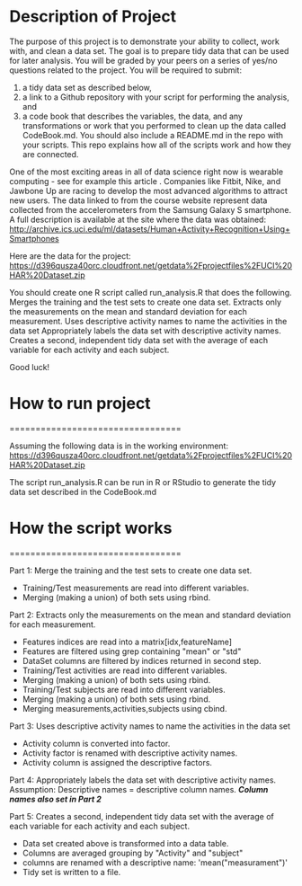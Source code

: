 Description of Project
=================================

The purpose of this project is to demonstrate your ability to collect, work with, and clean a data set. The goal is to prepare tidy data that can be used for later analysis. You will be graded by your peers on a series of yes/no questions related to the project. You will be required to submit: 
1) a tidy data set as described below, 
2) a link to a Github repository with your script for performing the analysis, and 
3) a code book that describes the variables, the data, and any transformations or work that you performed to clean up the data called CodeBook.md. 
You should also include a README.md in the repo with your scripts. This repo explains how all of the scripts work and how they are connected.    

One of the most exciting areas in all of data science right now is wearable computing - see for example this article . Companies like Fitbit, Nike, and Jawbone Up are racing to develop the most advanced algorithms to attract new users. The data linked to from the course website represent data collected from the accelerometers from the Samsung Galaxy S smartphone. A full description is available at the site where the data was obtained:   http://archive.ics.uci.edu/ml/datasets/Human+Activity+Recognition+Using+Smartphones   

Here are the data for the project:   https://d396qusza40orc.cloudfront.net/getdata%2Fprojectfiles%2FUCI%20HAR%20Dataset.zip    

You should create one R script called run_analysis.R that does the following.  Merges the training and the test sets to create one data set. Extracts only the measurements on the mean and standard deviation for each measurement.  Uses descriptive activity names to name the activities in the data set Appropriately labels the data set with descriptive activity names.  Creates a second, independent tidy data set with the average of each variable for each activity and each subject.  

Good luck!


# How to run project
=================================

Assuming the following data is in the working environment: 
https://d396qusza40orc.cloudfront.net/getdata%2Fprojectfiles%2FUCI%20HAR%20Dataset.zip 

The script run_analysis.R can be run in R or RStudio to generate the tidy data set described in the CodeBook.md


# How the script works
=================================

Part 1: Merge the training and the test sets to create one data set.
  - Training/Test measurements are read into different variables.
  - Merging (making a union) of both sets using rbind.


Part 2: Extracts only the measurements on the mean and 
standard deviation for each measurement. 
  - Features indices are read into a matrix[idx,featureName]
  - Features are filtered using grep containing "mean" or "std"
  - DataSet columns are filtered by indices returned in second step.
  - Training/Test activities are read into different variables.
  - Merging (making a union) of both sets using rbind.
  - Training/Test subjects are read into different variables.
  - Merging (making a union) of both sets using rbind.
  - Merging measurements,activities,subjects using cbind.


Part 3: Uses descriptive activity names to name the activities 
in the data set
  - Activity column is converted into factor.
  - Activity factor is renamed with descriptive activity names.
  - Activity column is assigned the descriptive factors.


Part 4: Appropriately labels the data set with descriptive activity names.
Assumption: Descriptive names = descriptive column names.
  ***Column names also set in Part 2***


Part 5: Creates a second, independent tidy data set with the average of each 
variable for each activity and each subject. 
  - Data set created above is transformed into a data table.
  - Columns are averaged grouping by "Activity" and "subject"
  - columns are renamed with a descriptive name: 'mean("measurament")'
  - Tidy set is written to a file.
